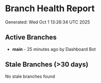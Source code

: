 # Branch Health Report
Generated: Wed Oct  1 13:26:34 UTC 2025

## Active Branches
- **main** - 25 minutes ago by Dashboard Bot

## Stale Branches (>30 days)
No stale branches found
